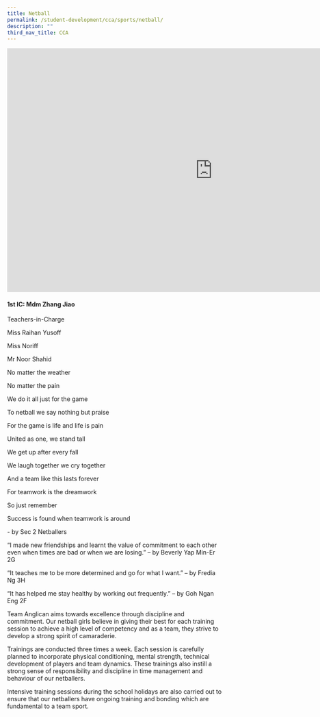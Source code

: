 ```yaml
---
title: Netball
permalink: /student-development/cca/sports/netball/
description: ""
third_nav_title: CCA
---
```

<iframe allowfullscreen="true" height="569" width="960" frameborder="0" src="https://docs.google.com/presentation/d/e/2PACX-1vQFHkTfxArcDtxxKnkxr0mBogJBtswXMgTXrRvTSfsuPhIJ91QzZOIrQyJDsQmLHVE1m1vW8qjS5Rtn/embed?start=false&amp;loop=false&amp;delayms=3000"></iframe>

#### 1st IC: Mdm Zhang Jiao

  

Teachers-in-Charge  

Miss Raihan Yusoff

Miss Noriff

Mr Noor Shahid

  

  

No matter the weather

No matter the pain

We do it all just for the game

To netball we say nothing but praise

For the game is life and life is pain

  

United as one, we stand tall

We get up after every fall

We laugh together we cry together

And a team like this lasts forever

For teamwork is the dreamwork

So just remember

Success is found when teamwork is around

\- by Sec 2 Netballers

  

“I made new friendships and learnt the value of commitment to each other even when times are bad or when we are losing.” – by Beverly Yap Min-Er 2G

  

“It teaches me to be more determined and go for what I want.” – by Fredia Ng 3H

  

“It has helped me stay healthy by working out frequently.” – by Goh Ngan Eng 2F

  

  

Team Anglican aims towards excellence through discipline and commitment. Our netball girls believe in giving their best for each training session to achieve a high level of competency and as a team, they strive to develop a strong spirit of camaraderie.

  

Trainings are conducted three times a week. Each session is carefully planned to incorporate physical conditioning, mental strength, technical development of players and team dynamics. These trainings also instill a strong sense of responsibility and discipline in time management and behaviour of our netballers.

  

Intensive training sessions during the school holidays are also carried out to ensure that our netballers have ongoing training and bonding which are fundamental to a team sport.